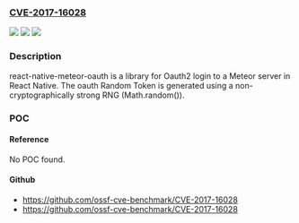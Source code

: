 ### [CVE-2017-16028](https://cve.mitre.org/cgi-bin/cvename.cgi?name=CVE-2017-16028)
![](https://img.shields.io/static/v1?label=Product&message=react-native-meteor-oauth%20node%20module&color=blue)
![](https://img.shields.io/static/v1?label=Version&message=n%2Fa&color=blue)
![](https://img.shields.io/static/v1?label=Vulnerability&message=Use%20of%20Insufficiently%20Random%20Values%20(CWE-330)&color=brighgreen)

### Description

react-native-meteor-oauth is a library for Oauth2 login to a Meteor server in React Native. The oauth Random Token is generated using a non-cryptographically strong RNG (Math.random()).

### POC

#### Reference
No POC found.

#### Github
- https://github.com/ossf-cve-benchmark/CVE-2017-16028
- https://github.com/ossf-cve-benchmark/CVE-2017-16028

